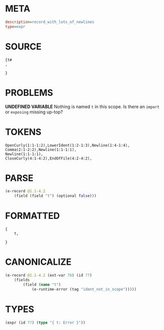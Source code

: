 # META
~~~ini
description=record_with_lots_of_newlines
type=expr
~~~
# SOURCE
~~~roc
{t#
,

}
~~~
# PROBLEMS
**UNDEFINED VARIABLE**
Nothing is named `t` in this scope.
Is there an `import` or `exposing` missing up-top?

# TOKENS
~~~zig
OpenCurly(1:1-1:2),LowerIdent(1:2-1:3),Newline(1:4-1:4),
Comma(2:1-2:2),Newline(1:1-1:1),
Newline(1:1-1:1),
CloseCurly(4:1-4:2),EndOfFile(4:2-4:2),
~~~
# PARSE
~~~clojure
(e-record @1.1-4.2
	(field (field "t") (optional false)))
~~~
# FORMATTED
~~~roc
{
	t,

}
~~~
# CANONICALIZE
~~~clojure
(e-record @1.1-4.2 (ext-var 76) (id 77)
	(fields
		(field (name "t")
			(e-runtime-error (tag "ident_not_in_scope")))))
~~~
# TYPES
~~~clojure
(expr (id 77) (type "{ t: Error }"))
~~~
